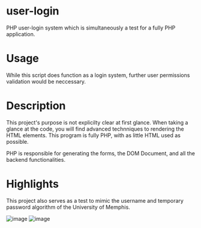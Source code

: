 # user-login
PHP user-login system which is simultaneously a test for a fully PHP application.

# Usage
While this script does function as a login system, further user permissions validation would be neccessary.

# Description
This project's purpose is not explicilty clear at first glance. When taking a glance at the code, you will find advanced technniques to rendering the HTML elements. This program is fully PHP, with as little HTML used as possible.

PHP is responsible for generating the forms, the DOM Document, and all the backend functionalities.

# Highlights
This project also serves as a test to mimic the username and temporary password algorithm of the University of Memphis.

![image](https://github.com/SumoNulled/user-login/assets/46579169/06a8dfa1-4a51-4e03-b709-de6690d17585) ![image](https://github.com/SumoNulled/user-login/assets/46579169/c5dcb17d-6118-405c-ad35-560fa96af8eb)


